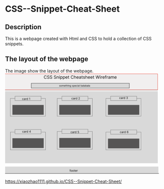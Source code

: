 # CSS--Snippet-Cheat-Sheet

## Description
This is a webpage created with Html and CSS to hold a collection of CSS snippets.


## The layout of the webpage
The image show the layout of the webpage. 
![layout-image](/images/layout.png)



https://xiaozhao1111.github.io/CSS--Snippet-Cheat-Sheet/